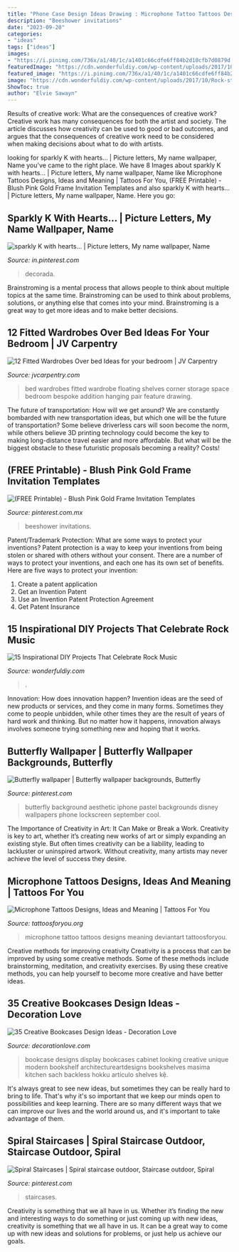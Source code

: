```yaml
---
title: "Phone Case Design Ideas Drawing : Microphone Tattoo Tattoos Designs Meaning Deviantart Tattoosforyou"
description: "Beeshower invitations"
date: "2023-09-20"
categories:
- "ideas"
tags: ["ideas"]
images:
- "https://i.pinimg.com/736x/a1/40/1c/a1401c66cdfe6ff84b2d10cfb7d0879d.jpg"
featuredImage: "https://cdn.wonderfuldiy.com/wp-content/uploads/2017/10/Rock-star-pebble-art.jpg"
featured_image: "https://i.pinimg.com/736x/a1/40/1c/a1401c66cdfe6ff84b2d10cfb7d0879d.jpg"
image: "https://cdn.wonderfuldiy.com/wp-content/uploads/2017/10/Rock-star-pebble-art.jpg"
ShowToc: true
author: "Elvie Sawayn"
---
```



Results of creative work: What are the consequences of creative work?
Creative work has many consequences for both the artist and society. The article discusses how creativity can be used to good or bad outcomes, and argues that the consequences of creative work need to be considered when making decisions about what to do with artists.

	

		
looking for sparkly K with hearts... | Picture letters, My name wallpaper, Name you've came to the right place. We have 8 Images about sparkly K with hearts... | Picture letters, My name wallpaper, Name like Microphone Tattoos Designs, Ideas and Meaning | Tattoos For You, (FREE Printable) - Blush Pink Gold Frame Invitation Templates and also sparkly K with hearts... | Picture letters, My name wallpaper, Name. Here you go:
		
    
## Sparkly K With Hearts... | Picture Letters, My Name Wallpaper, Name

<img loading=lazy src="https://i.pinimg.com/736x/26/4c/41/264c41c78da17713728cd9cbbc806965.jpg" onerror="this.onerror=null;this.src='https://tse4.mm.bing.net/th?id=OIP.59UhaAlDefBQRgQ--2bsQQHaNK&amp;pid=15.1';" alt="sparkly K with hearts... | Picture letters, My name wallpaper, Name">

_Source: in.pinterest.com_

>decorada. 

	

Brainstroming is a mental process that allows people to think about multiple topics at the same time. Brainstroming can be used to think about problems, solutions, or anything else that comes into your mind. Brainstroming is a great way to get more ideas and to make better decisions.

    
## 12 Fitted Wardrobes Over Bed Ideas For Your Bedroom | JV Carpentry

<img loading=lazy src="https://www.jvcarpentry.com/wp-content/uploads/2020/07/Bespke-wardrobe-by-bed.jpg" onerror="this.onerror=null;this.src='https://tse1.mm.bing.net/th?id=OIP.CAdgn1odLu7X1MWePaXjkAHaKZ&amp;pid=15.1';" alt="12 Fitted Wardrobes Over bed Ideas for your bedroom | JV Carpentry">

_Source: jvcarpentry.com_

>bed wardrobes fitted wardrobe floating shelves corner storage space bedroom bespoke addition hanging pair feature drawing. 

	

The future of transportation: How will we get around?
We are constantly bombarded with new transportation ideas, but which one will be the future of transportation? Some believe driverless cars will soon become the norm, while others believe 3D printing technology could become the key to making long-distance travel easier and more affordable. But what will be the biggest obstacle to these futuristic proposals becoming a reality? Costs!

    
## (FREE Printable) - Blush Pink Gold Frame Invitation Templates

<img loading=lazy src="https://i.pinimg.com/736x/b0/a7/bc/b0a7bcc3876d862f73c1f0e1ed03ea3b.jpg" onerror="this.onerror=null;this.src='https://tse1.mm.bing.net/th?id=OIP.5efKfhgbqvBA6bpsjk79hwHaKX&amp;pid=15.1';" alt="(FREE Printable) - Blush Pink Gold Frame Invitation Templates">

_Source: pinterest.com.mx_

>beeshower invitations. 

	

Patent/Trademark Protection: What are some ways to protect your inventions?
Patent protection is a way to keep your inventions from being stolen or shared with others without your consent. There are a number of ways to protect your inventions, and each one has its own set of benefits. Here are five ways to protect your invention: 
1. Create a patent application 
2. Get an Invention Patent 
3. Use an Invention Patent Protection Agreement 
4. Get Patent Insurance 

    
## 15 Inspirational DIY Projects That Celebrate Rock Music

<img loading=lazy src="https://cdn.wonderfuldiy.com/wp-content/uploads/2017/10/Rock-star-pebble-art.jpg" onerror="this.onerror=null;this.src='https://tse2.mm.bing.net/th?id=OIP.sUvQYRMAGSHEUAcD_DgpiwHaHa&amp;pid=15.1';" alt="15 Inspirational DIY Projects That Celebrate Rock Music">

_Source: wonderfuldiy.com_

>. 

	

Innovation: How does innovation happen?
Invention ideas are the seed of new products or services, and they come in many forms. Sometimes they come to people unbidden, while other times they are the result of years of hard work and thinking. But no matter how it happens, innovation always involves someone trying something new and hoping that it works.

    
## Butterfly Wallpaper | Butterfly Wallpaper Backgrounds, Butterfly

<img loading=lazy src="https://i.pinimg.com/736x/12/1b/9d/121b9d812a54747e560b41a48b434e14.jpg" onerror="this.onerror=null;this.src='https://tse2.mm.bing.net/th?id=OIP.XBdjjm4elotywpKCo5YeIAHaNK&amp;pid=15.1';" alt="Butterfly wallpaper | Butterfly wallpaper backgrounds, Butterfly">

_Source: pinterest.com_

>butterfly background aesthetic iphone pastel backgrounds disney wallpapers phone lockscreen september cool. 

	

The Importance of Creativity in Art: It Can Make or Break a Work.
Creativity is key to art, whether it’s creating new works of art or simply expanding an existing style. But often times creativity can be a liability, leading to lackluster or uninspired artwork. Without creativity, many artists may never achieve the level of success they desire.

    
## Microphone Tattoos Designs, Ideas And Meaning | Tattoos For You

<img loading=lazy src="http://www.tattoosforyou.org/wp-content/uploads/2016/03/Microphone-Tattoo-Pictures.jpg" onerror="this.onerror=null;this.src='https://tse1.mm.bing.net/th?id=OIP.q3PAFwOeKpQqMv3HIk3BygHaJ4&amp;pid=15.1';" alt="Microphone Tattoos Designs, Ideas and Meaning | Tattoos For You">

_Source: tattoosforyou.org_

>microphone tattoo tattoos designs meaning deviantart tattoosforyou. 

	

Creative methods for improving creativity
Creativity is a process that can be improved by using some creative methods. Some of these methods include brainstorming, meditation, and creativity exercises. By using these creative methods, you can help yourself to become more creative and have better ideas.

    
## 35 Creative Bookcases Design Ideas - Decoration Love

<img loading=lazy src="http://www.decorationlove.com/wp-content/uploads/2017/01/Home-Office-Bookcase-Display.jpg" onerror="this.onerror=null;this.src='https://tse1.mm.bing.net/th?id=OIP.D55UnaDwRdiP-lVCxkxZvgHaLH&amp;pid=15.1';" alt="35 Creative Bookcases Design Ideas - Decoration Love">

_Source: decorationlove.com_

>bookcase designs display bookcases cabinet looking creative unique modern bookshelf architectureartdesigns bookshelves masima kitchen sach backless hokku artículo shelves kệ. 

	

It's always great to see new ideas, but sometimes they can be really hard to bring to life. That's why it's so important that we keep our minds open to possibilities and keep learning. There are so many different ways that we can improve our lives and the world around us, and it's important to take advantage of them.

    
## Spiral Staircases | Spiral Staircase Outdoor, Staircase Outdoor, Spiral

<img loading=lazy src="https://i.pinimg.com/736x/a1/40/1c/a1401c66cdfe6ff84b2d10cfb7d0879d.jpg" onerror="this.onerror=null;this.src='https://tse2.mm.bing.net/th?id=OIP.EXsyiTOu12eWgpEKD-1V3QHaJ3&amp;pid=15.1';" alt="Spiral Staircases | Spiral staircase outdoor, Staircase outdoor, Spiral">

_Source: pinterest.com_

>staircases. 

	

Creativity is something that we all have in us. Whether it’s finding the new and interesting ways to do something or just coming up with new ideas, creativity is something that we all have in us. It can be a great way to come up with new ideas and solutions for problems, or just help us achieve our goals.

